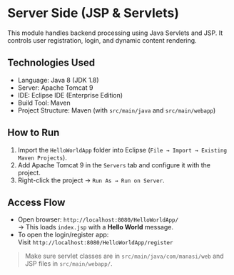 # Server Side (JSP & Servlets)

This module handles backend processing using Java Servlets and JSP. It controls user registration, login, and dynamic content rendering.

## Technologies Used
- Language: Java 8 (JDK 1.8)
- Server: Apache Tomcat 9
- IDE: Eclipse IDE (Enterprise Edition)
- Build Tool: Maven 
- Project Structure: Maven (with `src/main/java` and `src/main/webapp`)

## How to Run
1. Import the `HelloWorldApp` folder into Eclipse (`File → Import → Existing Maven Projects`).
2. Add Apache Tomcat 9 in the `Servers` tab and configure it with the project.
3. Right-click the project → `Run As → Run on Server`.

## Access Flow
- Open browser: `http://localhost:8080/HelloWorldApp/`  
  → This loads `index.jsp` with a **Hello World** message.
- To open the login/register app:  
  Visit `http://localhost:8080/HelloWorldApp/register`

> Make sure servlet classes are in `src/main/java/com/manasi/web` and JSP files in `src/main/webapp/`.
